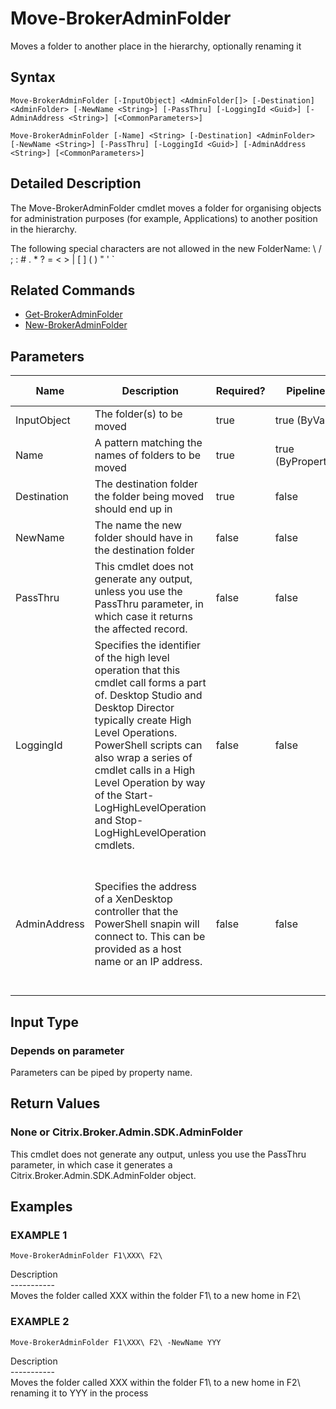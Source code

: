 ﻿# Move-BrokerAdminFolder

   Moves a folder to another place in the hierarchy, optionally renaming it

## Syntax
```
Move-BrokerAdminFolder [-InputObject] <AdminFolder[]> [-Destination] <AdminFolder> [-NewName <String>] [-PassThru] [-LoggingId <Guid>] [-AdminAddress <String>] [<CommonParameters>]

Move-BrokerAdminFolder [-Name] <String> [-Destination] <AdminFolder> [-NewName <String>] [-PassThru] [-LoggingId <Guid>] [-AdminAddress <String>] [<CommonParameters>]
```

## Detailed Description
   The Move-BrokerAdminFolder cmdlet moves a folder for organising objects for administration purposes (for example, Applications) to another position in the hierarchy.

The following special characters are not allowed in the new FolderName: \ / ; : # . * ? = < > | [ ] ( ) " ' `

## Related Commands
  * [Get-BrokerAdminFolder](Get-BrokerAdminFolder/)
  * [New-BrokerAdminFolder](New-BrokerAdminFolder/)
## Parameters

| Name   | Description | Required? | Pipeline Input | Default Value |
| --- | --- | --- | --- | --- |
| InputObject | The folder(s) to be moved | true | true (ByValue) |  |
| Name | A pattern matching the names of folders to be moved | true | true (ByPropertyName) |  |
| Destination | The destination folder the folder being moved should end up in | true | false |  |
| NewName | The name the new folder should have in the destination folder | false | false |  |
| PassThru | This cmdlet does not generate any output, unless you use the PassThru parameter, in which case it returns the affected record. | false | false | False |
| LoggingId | Specifies the identifier of the high level operation that this cmdlet call forms a part of. Desktop Studio and Desktop Director typically create High Level Operations. PowerShell scripts can also wrap a series of cmdlet calls in a High Level Operation by way of the Start-LogHighLevelOperation and Stop-LogHighLevelOperation cmdlets. | false | false |  |
| AdminAddress | Specifies the address of a XenDesktop controller that the PowerShell snapin will connect to. This can be provided as a host name or an IP address. | false | false | Localhost. Once a value is provided by any cmdlet, this value will become the default. |

## Input Type
### Depends on parameter
   Parameters can be piped by property name.
## Return Values
### None or Citrix.Broker.Admin.SDK.AdminFolder
   This cmdlet does not generate any output, unless you use the PassThru parameter, in which case it generates a Citrix.Broker.Admin.SDK.AdminFolder object.
## Examples

### EXAMPLE 1
```
Move-BrokerAdminFolder F1\XXX\ F2\
```
   Description<br>-----------<br>Moves the folder called XXX within the folder F1\ to a new home in F2\
### EXAMPLE 2
```
Move-BrokerAdminFolder F1\XXX\ F2\ -NewName YYY
```
   Description<br>-----------<br>Moves the folder called XXX within the folder F1\ to a new home in F2\ renaming it to YYY in the process
